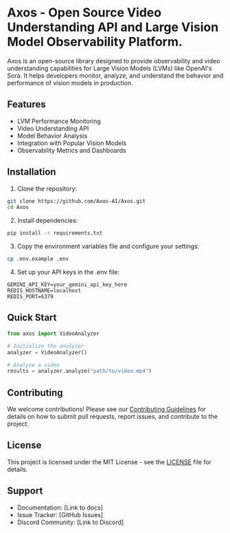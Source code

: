 # Axos - Open Source Video Understanding API and Large Vision Model Observability Platform.

Axos is an open-source library designed to provide observability and video understanding capabilities for Large Vision Models (LVMs) like OpenAI's Sora. It helps developers monitor, analyze, and understand the behavior and performance of vision models in production.

## Features

- LVM Performance Monitoring
- Video Understanding API
- Model Behavior Analysis
- Integration with Popular Vision Models
- Observability Metrics and Dashboards

## Installation

1. Clone the repository:

```bash
git clone https://github.com/Axos-AI/Axos.git
cd Axos
```

2. Install dependencies:

```bash
pip install -r requirements.txt
```

3. Copy the environment variables file and configure your settings:

```bash
cp .env.example .env
```

4. Set up your API keys in the .env file:

```
GEMINI_API_KEY=your_gemini_api_key_here
REDIS_HOSTNAME=localhost
REDIS_PORT=6379
```

## Quick Start

```python
from axos import VideoAnalyzer

# Initialize the analyzer
analyzer = VideoAnalyzer()

# Analyze a video
results = analyzer.analyze("path/to/video.mp4")
```

## Contributing

We welcome contributions! Please see our [Contributing Guidelines](CONTRIBUTING.md) for details on how to submit pull requests, report issues, and contribute to the project.

## License

This project is licensed under the MIT License - see the [LICENSE](LICENSE.md) file for details.

## Support

- Documentation: [Link to docs]
- Issue Tracker: [GitHub Issues]
- Discord Community: [Link to Discord]
